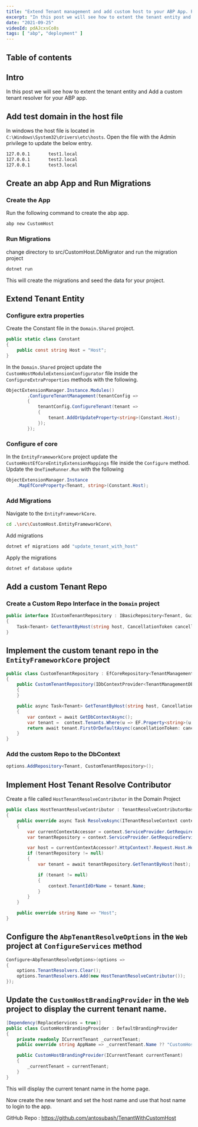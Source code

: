 ```yaml
---
title: "Extend Tenant management and add custom host to your ABP App. Part 7"
excerpt: "In this post we will see how to extent the tenant entity and Add a custom tenant resolver for your ABP app."
date: "2021-09-25"
videoId: pdAJcxsCo8s
tags: [ "abp", "deployment" ]
---
```

## Table of contents

## Intro

In this post we will see how to extent the tenant entity and Add a custom tenant resolver for your ABP app.

## Add test domain in the host file

In windows the host file is located in `C:\Windows\System32\drivers\etc\hosts`. Open the file with the Admin privilege to update the below entry.

```bash
127.0.0.1       test1.local
127.0.0.1       test2.local
127.0.0.1       test3.local
```

## Create an abp App and Run Migrations

### Create the App

Run the following command to create the abp app.

```bash
abp new CustomHost
```

### Run Migrations

change directory to src/CustomHost.DbMigrator and run the migration project

```bash
dotnet run
```

This will create the migrations and seed the data for your project.

## Extend Tenant Entity

### Configure extra properties

Create the Constant file in the `Domain.Shared` project.

```cs
public static class Constant
{
    public const string Host = "Host";
}
```

In the `Domain.Shared` project update the `CustomHostModuleExtensionConfigurator` file inside the `ConfigureExtraProperties` methods with the following.

```cs
ObjectExtensionManager.Instance.Modules()
        .ConfigureTenantManagement(tenantConfig =>
        {
            tenantConfig.ConfigureTenant(tenant =>
            {
                tenant.AddOrUpdateProperty<string>(Constant.Host);
            });
        });
```

### Configure ef core

In the `EntityFrameworkCore` project update the `CustomHostEfCoreEntityExtensionMappings` file inside the `Configure` method. Update the `OneTimeRunner.Run` with the following

```cs
ObjectExtensionManager.Instance
    .MapEfCoreProperty<Tenant, string>(Constant.Host);
```

### Add Migrations

Navigate to the `EntityFrameworkCore`.

```bash
cd .\src\CustomHost.EntityFrameworkCore\
```

Add migrations

```bash
dotnet ef migrations add "update_tenant_with_host"
```

Apply the migrations

```bash
dotnet ef database update
```

## Add a custom Tenant Repo

### Create a Custom Repo Interface in the `Domain` project

```cs
public interface ICustomTenantRepository : IBasicRepository<Tenant, Guid>
{
    Task<Tenant> GetTenantByHost(string host, CancellationToken cancellationToken = default);
}
```

## Implement the custom tenant repo in the `EntityFrameworkCore` project

```cs
public class CustomTenantRepository : EfCoreRepository<TenantManagementDbContext, Tenant, Guid>, ICustomTenantRepository
{
    public CustomTenantRepository(IDbContextProvider<TenantManagementDbContext> dbContextProvider) : base(dbContextProvider)
    {
    }

    public async Task<Tenant> GetTenantByHost(string host, CancellationToken cancellationToken = default)
    {
        var context = await GetDbContextAsync();
        var tenant =  context.Tenants.Where(u => EF.Property<string>(u, "Host") == host);
        return await tenant.FirstOrDefaultAsync(cancellationToken: cancellationToken);
    }
}
```

### Add the custom Repo to the DbContext

```cs
options.AddRepository<Tenant, CustomTenantRepository>();
```

## Implement Host Tenant Resolve Contributor

Create a file called `HostTenantResolveContributor` in the Domain Project

```cs
public class HostTenantResolveContributor : TenantResolveContributorBase
{
    public override async Task ResolveAsync(ITenantResolveContext context)
    {
        var currentContextAccessor = context.ServiceProvider.GetRequiredService<IHttpContextAccessor>();
        var tenantRepository = context.ServiceProvider.GetRequiredService<ICustomTenantRepository>();

        var host = currentContextAccessor?.HttpContext?.Request.Host.Host;
        if (tenantRepository != null)
        {
            var tenant = await tenantRepository.GetTenantByHost(host);

            if (tenant != null)
            {
                context.TenantIdOrName = tenant.Name;
            }
        }
    }

    public override string Name => "Host";
}
```

## Configure the `AbpTenantResolveOptions` in the `Web` project at `ConfigureServices` method

```cs
Configure<AbpTenantResolveOptions>(options =>
{
    options.TenantResolvers.Clear();
    options.TenantResolvers.Add(new HostTenantResolveContributor());
});
```

## Update the `CustomHostBrandingProvider` in the `Web` project to display the current tenant name.

```cs
[Dependency(ReplaceServices = true)]
public class CustomHostBrandingProvider : DefaultBrandingProvider
{
    private readonly ICurrentTenant _currentTenant;
    public override string AppName => _currentTenant.Name ?? "CustomHost";

    public CustomHostBrandingProvider(ICurrentTenant currentTenant)
    {
        _currentTenant = currentTenant;
    }
}
```

This will display the current tenant name in the home page.

Now create the new tenant and set the host name and use that host name to login to the app.

GitHub Repo : <https://github.com/antosubash/TenantWithCustomHost>
